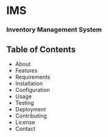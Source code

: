 # IMS
### Inventory Management System

## Table of Contents
<ul>
    <li>About</li>
    <li>Features</li>
    <li>Requirements</li>
    <li>Installation</li>
    <li>Configuration</li>
    <li>Usage</li>
    <li>Testing</li>
    <li>Deployment</li>
    <li>Contributing</li>
    <li>License</li>
    <li>Contact</li>
</ul>